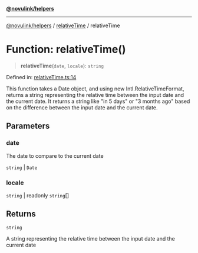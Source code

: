 [**@novulink/helpers**](../../README.md)

***

[@novulink/helpers](../../modules.md) / [relativeTime](../README.md) / relativeTime

# Function: relativeTime()

> **relativeTime**(`date`, `locale`): `string`

Defined in: [relativeTime.ts:14](https://github.com/M-Media-Group/app.novu.link/blob/d43aa75d61cafdf214ab3b4b66ffcaae1fde7b4e/packages/helpers/src/relativeTime.ts#L14)

This function takes a Date object, and using new Intl.RelativeTimeFormat, returns a string representing the relative time between the input date and the current date. It returns a string like "in 5 days" or "3 months ago" based on the difference between the input date and the current date.

## Parameters

### date

The date to compare to the current date

`string` | `Date`

### locale

`string` | readonly `string`[]

## Returns

`string`

A string representing the relative time between the input date and the current date
